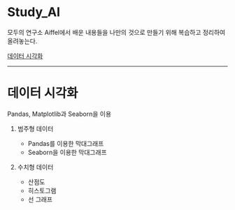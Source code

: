# Study_AI

모두의 연구소 Aiffel에서 배운 내용들을 나만의 것으로 만들기 위해 복습하고 정리하여 올려놓는다.



[데이터 시각화](#데이터시각화)
***
# 데이터 시각화

Pandas, Matplotlib과 Seaborn을 이용

1. 범주형 데이터

    * Pandas를 이용한 막대그래프
    * Seaborn을 이용한 막대그래프


2. 수치형 데이터

   * 산점도
   * 히스토그램
   * 선 그래프
